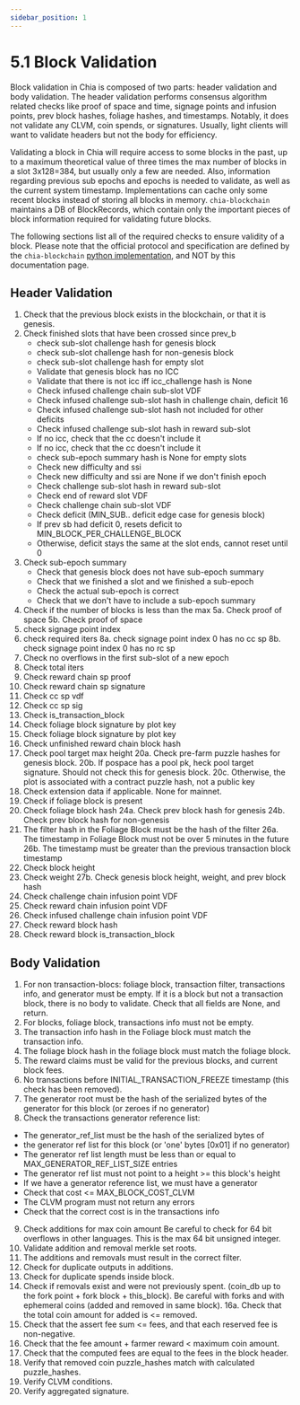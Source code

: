```yaml
---
sidebar_position: 1
---
```


# 5.1 Block Validation
Block validation in Chia is composed of two parts: header validation and body validation. The header validation
performs consensus algorithm related checks like proof of space and time, signage points and infusion points, 
prev block hashes, foliage hashes, and timestamps. Notably, it does not validate any CLVM, coin spends, or signatures.
Usually, light clients will want to validate headers but not the body for efficiency.

Validating a block in Chia will require access to some blocks in the past, up to a maximum theoretical value
of three times the max number of blocks in a slot 3x128=384, but usually only a few are needed. Also, information 
regarding previous sub epochs and epochs is needed to validate, as well as the current system timestamp. Implementations
can cache only some recent blocks instead of storing all blocks in memory. `chia-blockchain` maintains a DB of BlockRecords,
which contain only the important pieces of block information required for validating future blocks.

The following sections list all of the required checks to ensure validity of a block. Please note that the official
protocol and specification are defined by the `chia-blockchain` 
[python implementation](https://github.com/Chia-Network/chia-blockchain/tree/main/chia/consensus), and NOT by this documentation page.

## Header Validation
1. Check that the previous block exists in the blockchain, or that it is genesis.
2. Check finished slots that have been crossed since prev_b
   * check sub-slot challenge hash for genesis block
   * check sub-slot challenge hash for non-genesis block
   * check sub-slot challenge hash for empty slot
   * Validate that genesis block has no ICC
   * Validate that there is not icc iff icc_challenge hash is None
   * Check infused challenge chain sub-slot VDF
   * Check infused challenge sub-slot hash in challenge chain, deficit 16
   * Check infused challenge sub-slot hash not included for other deficits
   * Check infused challenge sub-slot hash in reward sub-slot
   * If no icc, check that the cc doesn't include it
   * If no icc, check that the cc doesn't include it
   * check sub-epoch summary hash is None for empty slots
   * Check new difficulty and ssi
   * Check new difficulty and ssi are None if we don't finish epoch
   * Check challenge sub-slot hash in reward sub-slot
   * Check end of reward slot VDF
   * Check challenge chain sub-slot VDF
   * Check deficit (MIN_SUB.. deficit edge case for genesis block)
   * If prev sb had deficit 0, resets deficit to MIN_BLOCK_PER_CHALLENGE_BLOCK
   * Otherwise, deficit stays the same at the slot ends, cannot reset until 0
3. Check sub-epoch summary 
   * Check that genesis block does not have sub-epoch summary
   * Check that we finished a slot and we finished a sub-epoch
   * Check the actual sub-epoch is correct
   * Check that we don't have to include a sub-epoch summary
4. Check if the number of blocks is less than the max
5a. Check proof of space
5b. Check proof of space
5. check signage point index
6. check required iters
8a. check signage point index 0 has no cc sp
8b. check signage point index 0 has no rc sp
7. Check no overflows in the first sub-slot of a new epoch
8. Check total iters
9. Check reward chain sp proof
10. Check reward chain sp signature
11. Check cc sp vdf
12. Check cc sp sig
13. Check is_transaction_block
14. Check foliage block signature by plot key
15. Check foliage block signature by plot key
16. Check unfinished reward chain block hash
17. Check pool target max height
20a. Check pre-farm puzzle hashes for genesis block.
20b. If pospace has a pool pk, heck pool target signature. Should not check this for genesis block.
20c. Otherwise, the plot is associated with a contract puzzle hash, not a public key
18. Check extension data if applicable. None for mainnet.
19. Check if foliage block is present
20. Check foliage block hash
24a. Check prev block hash for genesis
24b. Check prev block hash for non-genesis
21. The filter hash in the Foliage Block must be the hash of the filter
26a. The timestamp in Foliage Block must not be over 5 minutes in the future
26b. The timestamp must be greater than the previous transaction block timestamp
22. Check block height
23. Check weight
27b. Check genesis block height, weight, and prev block hash
24. Check challenge chain infusion point VDF
25. Check reward chain infusion point VDF
26. Check infused challenge chain infusion point VDF
27. Check reward block hash
28. Check reward block is_transaction_block

## Body Validation

1. For non transaction-blocs: foliage block, transaction filter, transactions info, and generator must
be empty. If it is a block but not a transaction block, there is no body to validate. Check that all fields are
None, and return.
2. For blocks, foliage block, transactions info must not be empty.
3. The transaction info hash in the Foliage block must match the transaction info.
4. The foliage block hash in the foliage block must match the foliage block.
5. The reward claims must be valid for the previous blocks, and current block fees.
6. No transactions before INITIAL_TRANSACTION_FREEZE timestamp (this check has been removed).
7. The generator root must be the hash of the serialized bytes of the generator for this block (or zeroes if no generator)
8. Check the transactions generator reference list:
- The generator_ref_list must be the hash of the serialized bytes of
- the generator ref list for this block (or 'one' bytes [0x01] if no generator)
- The generator ref list length must be less than or equal to MAX_GENERATOR_REF_LIST_SIZE entries
- The generator ref list must not point to a height >= this block's height
- If we have a generator reference list, we must have a generator
- Check that cost <= MAX_BLOCK_COST_CLVM
- The CLVM program must not return any errors 
- Check that the correct cost is in the transactions info
9. Check additions for max coin amount
Be careful to check for 64 bit overflows in other languages. This is the max 64 bit unsigned integer.
10. Validate addition and removal merkle set roots.
11. The additions and removals must result in the correct filter.
12. Check for duplicate outputs in additions.
13. Check for duplicate spends inside block.
14. Check if removals exist and were not previously spent. (coin_db up to the fork point + fork block + this_block).
Be careful with forks and with ephemeral coins (added and removed in same block).
16a. Check that the total coin amount for added is <= removed.
15. Check that the assert fee sum <= fees, and that each reserved fee is non-negative.
16. Check that the fee amount + farmer reward < maximum coin amount.
17. Check that the computed fees are equal to the fees in the block header.
18. Verify that removed coin puzzle_hashes match with calculated puzzle_hashes.
19. Verify CLVM conditions.
20. Verify aggregated signature.
